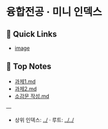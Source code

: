 # 융합전공 · 미니 인덱스

## 🔗 Quick Links
- [image](./image)

## 📄 Top Notes
- [과제1.md](./%EA%B3%BC%EC%A0%9C1.md)
- [과제2.md](./%EA%B3%BC%EC%A0%9C2.md)
- [소감문 작성.md](./%EC%86%8C%EA%B0%90%EB%AC%B8%20%EC%9E%91%EC%84%B1.md)

—
- 상위 인덱스: [../](../) · 루트: [../../](../../)

